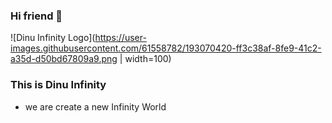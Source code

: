 ### Hi friend 👋

![Dinu Infinity Logo](https://user-images.githubusercontent.com/61558782/193070420-ff3c38af-8fe9-41c2-a35d-d50bd67809a9.png | width=100)

### This is Dinu Infinity
- we are create a new Infinity World
